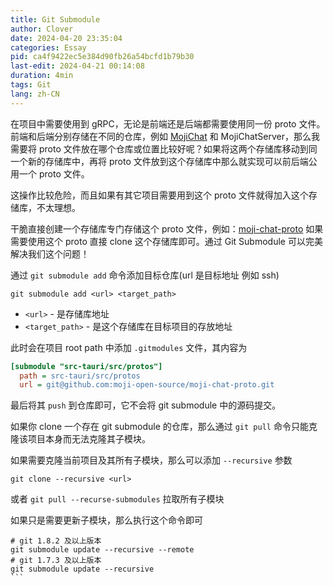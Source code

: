```yaml
---
title: Git Submodule
author: Clover
date: 2024-04-20 23:35:04
categories: Essay
pid: ca4f9422ec5e384d90fb26a54bcfd1b79b30
last-edit: 2024-04-21 00:14:08
duration: 4min
tags: Git
lang: zh-CN
---
```


在项目中需要使用到 gRPC，无论是前端还是后端都需要使用同一份 proto 文件。
前端和后端分别存储在不同的仓库，例如 [MojiChat](https://github.com/moji-open-source/MojiChat) 和 MojiChatServer，那么我需要将 proto 文件放在哪个仓库或位置比较好呢？如果将这两个存储库移动到同一个新的存储库中，再将 proto 文件放到这个存储库中那么就实现可以前后端公用一个 proto 文件。

这操作比较危险，而且如果有其它项目需要用到这个 proto 文件就得加入这个存储库，不太理想。

干脆直接创建一个存储库专门存储这个 proto 文件，例如：[moji-chat-proto](https://github.com/moji-open-source/moji-chat-proto)
如果需要使用这个 proto 直接 clone 这个存储库即可。通过 Git Submodule 可以完美解决我们这个问题！

通过 `git submodule add` 命令添加目标仓库(url 是目标地址 例如 ssh)

```shell
git submodule add <url> <target_path>
```

- `<url>` - 是存储库地址
- `<target_path>` - 是这个存储库在目标项目的存放地址

此时会在项目 root path 中添加 `.gitmodules` 文件，其内容为

```ini
[submodule "src-tauri/src/protos"]
  path = src-tauri/src/protos
  url = git@github.com:moji-open-source/moji-chat-proto.git
```

最后将其 `push` 到仓库即可，它不会将 git submodule 中的源码提交。

如果你 clone 一个存在 git submodule 的仓库，那么通过 `git pull` 命令只能克隆该项目本身而无法克隆其子模块。

如果需要克隆当前项目及其所有子模块，那么可以添加 `--recursive` 参数

```shell
git clone --recursive <url>
```

或者 `git pull --recurse-submodules` 拉取所有子模块

如果只是需要更新子模块，那么执行这个命令即可

````shell
# git 1.8.2 及以上版本
git submodule update --recursive --remote
# git 1.7.3 及以上版本
git submodule update --recursive
```
